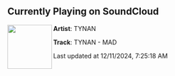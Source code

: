 ## Currently Playing on SoundCloud

[<img align="left" width="100" src="https://i1.sndcdn.com/artworks-R7eCFP2LDYIVualk-MhjE4Q-t500x500.jpg">](https://soundcloud.com/soundsofmayhem/mad?in=soundsofmayhem/sets/angrymusic)

**Artist**: TYNAN 

**Track**: TYNAN - MAD

Last updated at 12/11/2024, 7:25:18 AM
